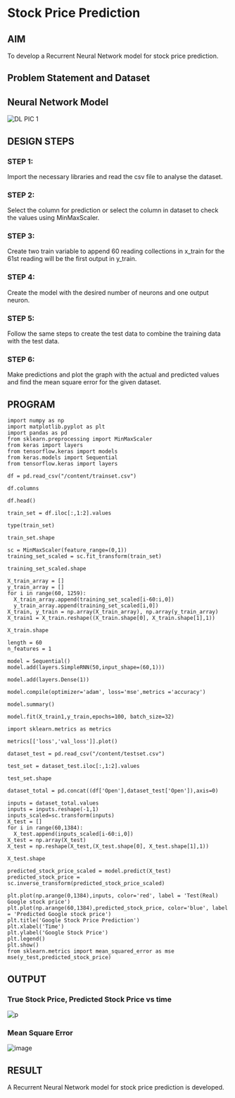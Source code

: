 # Stock Price Prediction

## AIM

To develop a Recurrent Neural Network model for stock price prediction.

## Problem Statement and Dataset

## Neural Network Model

![DL PIC 1](https://github.com/priya672003/rnn-stock-price-prediction/assets/81132849/e72fe878-9216-4b58-a8f0-33bf82aa0e67)


## DESIGN STEPS

### STEP 1:
  Import the necessary libraries and read the csv file to analyse the dataset.

### STEP 2:
  Select the column for prediction or select the column in dataset to check the values using MinMaxScaler.

### STEP 3:
 Create two train variable to append 60 reading collections in x_train for the 61st reading will be the first output in y_train.

### STEP 4:
 Create  the model with the desired number of neurons and one output neuron.
 
### STEP 5: 
 Follow the same steps to create the test data to combine the training data with the test data.
 
### STEP 6: 
Make predictions and plot the graph with the actual and predicted values and find the mean square error for the given dataset.

## PROGRAM
```
import numpy as np
import matplotlib.pyplot as plt
import pandas as pd
from sklearn.preprocessing import MinMaxScaler
from keras import layers
from tensorflow.keras import models
from keras.models import Sequential
from tensorflow.keras import layers

df = pd.read_csv("/content/trainset.csv")

df.columns

df.head()

train_set = df.iloc[:,1:2].values

type(train_set)

train_set.shape

sc = MinMaxScaler(feature_range=(0,1))
training_set_scaled = sc.fit_transform(train_set)

training_set_scaled.shape

X_train_array = []
y_train_array = []
for i in range(60, 1259):
  X_train_array.append(training_set_scaled[i-60:i,0])
  y_train_array.append(training_set_scaled[i,0])
X_train, y_train = np.array(X_train_array), np.array(y_train_array)
X_train1 = X_train.reshape((X_train.shape[0], X_train.shape[1],1))

X_train.shape

length = 60
n_features = 1

model = Sequential()
model.add(layers.SimpleRNN(50,input_shape=(60,1)))

model.add(layers.Dense(1))

model.compile(optimizer='adam', loss='mse',metrics ='accuracy')

model.summary()

model.fit(X_train1,y_train,epochs=100, batch_size=32)

import sklearn.metrics as metrics

metrics[['loss','val_loss']].plot()

dataset_test = pd.read_csv("/content/testset.csv")

test_set = dataset_test.iloc[:,1:2].values

test_set.shape

dataset_total = pd.concat((df['Open'],dataset_test['Open']),axis=0)

inputs = dataset_total.values
inputs = inputs.reshape(-1,1)
inputs_scaled=sc.transform(inputs)
X_test = []
for i in range(60,1384):
  X_test.append(inputs_scaled[i-60:i,0])
X_test = np.array(X_test)
X_test = np.reshape(X_test,(X_test.shape[0], X_test.shape[1],1))

X_test.shape

predicted_stock_price_scaled = model.predict(X_test)
predicted_stock_price = sc.inverse_transform(predicted_stock_price_scaled)

plt.plot(np.arange(0,1384),inputs, color='red', label = 'Test(Real) Google stock price')
plt.plot(np.arange(60,1384),predicted_stock_price, color='blue', label = 'Predicted Google stock price')
plt.title('Google Stock Price Prediction')
plt.xlabel('Time')
plt.ylabel('Google Stock Price')
plt.legend()
plt.show()
from sklearn.metrics import mean_squared_error as mse
mse(y_test,predicted_stock_price)

```

## OUTPUT

### True Stock Price, Predicted Stock Price vs time

![p](https://github.com/priya672003/rnn-stock-price-prediction/assets/81132849/1ffff28f-305c-42af-a54e-127604ba7614)


### Mean Square Error
![image](https://github.com/priya672003/rnn-stock-price-prediction/assets/81132849/3b13e19a-6de6-4af9-b1eb-5cf12430ee27)


## RESULT

A Recurrent Neural Network model for stock price prediction is developed.
